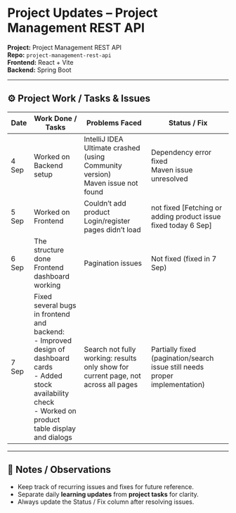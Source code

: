 # Project Updates – Project Management REST API

**Project:** Project Management REST API  
**Repo:** `project-management-rest-api`  
**Frontend:** React + Vite  
**Backend:** Spring Boot  

---

## ⚙️ Project Work / Tasks & Issues

| Date    | Work Done / Tasks                              | Problems Faced                                      | Status / Fix                       |
|---------|-----------------------------------------------|----------------------------------------------------|------------------------------------|
| 4 Sep   | Worked on Backend setup                        | IntelliJ IDEA Ultimate crashed (using Community version)<br>Maven issue not found | Dependency error fixed<br>Maven issue unresolved |
| 5 Sep   | Worked on Frontend                             | Couldn’t add product<br>Login/register pages didn’t load | not fixed  [Fetching or adding product issue fixed today 6 Sep]                   |
| 6 Sep   | The structure done<br>Frontend dashboard working| Pagination issues                                   | Not fixed   (fixed in 7 Sep)                        |
| 7 Sep   | Fixed several bugs in frontend and backend:<br>- Improved design of dashboard cards<br>- Added stock availability check<br>- Worked on product table display and dialogs | Search not fully working: results only show for current page, not across all pages | Partially fixed (pagination/search issue still needs proper implementation) |

---

## 📝 Notes / Observations
- Keep track of recurring issues and fixes for future reference.  
- Separate daily **learning updates** from **project tasks** for clarity.  
- Always update the Status / Fix column after resolving issues.
